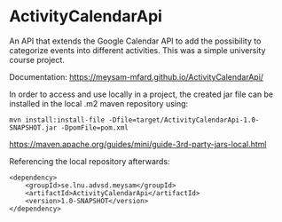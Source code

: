 # ActivityCalendarApi
An API that extends the Google Calendar API to add the possibility to categorize events into different activities. This was a simple university course project.

Documentation: https://meysam-mfard.github.io/ActivityCalendarApi/



In order to access and use locally in a project, the created jar file can be installed in the local .m2 maven repository using:
```
mvn install:install-file -Dfile=target/ActivityCalendarApi-1.0-SNAPSHOT.jar -DpomFile=pom.xml
```
https://maven.apache.org/guides/mini/guide-3rd-party-jars-local.html

Referencing the local repository afterwards:
```
<dependency>
    <groupId>se.lnu.advsd.meysam</groupId>
    <artifactId>ActivityCalendarApi</artifactId>
    <version>1.0-SNAPSHOT</version>
</dependency>
```
